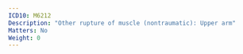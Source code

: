 ```yaml
---
ICD10: M6212
Description: "Other rupture of muscle (nontraumatic): Upper arm"
Matters: No
Weight: 0
---
```


